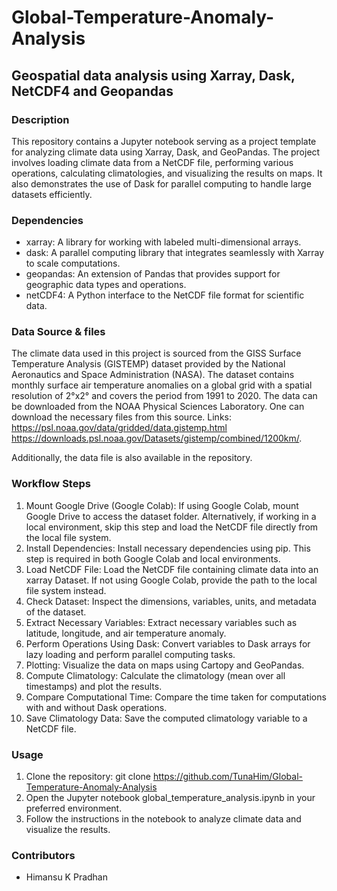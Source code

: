# Global-Temperature-Anomaly-Analysis

## Geospatial data analysis using Xarray, Dask, NetCDF4 and Geopandas

### Description
This repository contains a Jupyter notebook serving as a project template for analyzing climate data using Xarray, Dask, and GeoPandas. The project involves loading climate data from a NetCDF file, performing various operations, calculating climatologies, and visualizing the results on maps. It also demonstrates the use of Dask for parallel computing to handle large datasets efficiently.

### Dependencies
-	xarray: A library for working with labeled multi-dimensional arrays.
- dask: A parallel computing library that integrates seamlessly with Xarray to scale computations.
-	geopandas: An extension of Pandas that provides support for geographic data types and operations.
-	netCDF4: A Python interface to the NetCDF file format for scientific data.

### Data Source & files
The climate data used in this project is sourced from the GISS Surface Temperature Analysis (GISTEMP) dataset provided by the National Aeronautics and Space Administration (NASA). The dataset contains monthly surface air temperature anomalies on a global grid with a spatial resolution of 2°x2° and covers the period from 1991 to 2020. The data can be downloaded from the NOAA Physical Sciences Laboratory. One can download the necessary files from this source. Links: https://psl.noaa.gov/data/gridded/data.gistemp.html https://downloads.psl.noaa.gov/Datasets/gistemp/combined/1200km/. 

Additionally, the data file is also available in the repository. 

### Workflow Steps
1.	Mount Google Drive (Google Colab): If using Google Colab, mount Google Drive to access the dataset folder. Alternatively, if working in a local environment, skip this step and load the NetCDF file directly from the local file system.
2.	Install Dependencies: Install necessary dependencies using pip. This step is required in both Google Colab and local environments.
3.	Load NetCDF File: Load the NetCDF file containing climate data into an xarray Dataset. If not using Google Colab, provide the path to the local file system instead.
4.	Check Dataset: Inspect the dimensions, variables, units, and metadata of the dataset.
5.	Extract Necessary Variables: Extract necessary variables such as latitude, longitude, and air temperature anomaly.
6.	Perform Operations Using Dask: Convert variables to Dask arrays for lazy loading and perform parallel computing tasks.
7.	Plotting: Visualize the data on maps using Cartopy and GeoPandas.
8.	Compute Climatology: Calculate the climatology (mean over all timestamps) and plot the results.
9.	Compare Computational Time: Compare the time taken for computations with and without Dask operations.
10.	Save Climatology Data: Save the computed climatology variable to a NetCDF file.

### Usage
1.	Clone the repository: git clone https://github.com/TunaHim/Global-Temperature-Anomaly-Analysis
2.	Open the Jupyter notebook global_temperature_analysis.ipynb in your preferred environment.
3.	Follow the instructions in the notebook to analyze climate data and visualize the results.

### Contributors
-	Himansu K Pradhan
